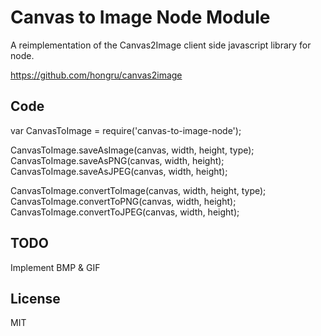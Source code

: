 # Canvas to Image Node Module #

A reimplementation of the Canvas2Image client side javascript library for node.

https://github.com/hongru/canvas2image

## Code ##

var CanvasToImage = require('canvas-to-image-node');

CanvasToImage.saveAsImage(canvas, width, height, type);
CanvasToImage.saveAsPNG(canvas, width, height);
CanvasToImage.saveAsJPEG(canvas, width, height);

CanvasToImage.convertToImage(canvas, width, height, type);
CanvasToImage.convertToPNG(canvas, width, height);
CanvasToImage.convertToJPEG(canvas, width, height);

## TODO

Implement BMP & GIF

## License
MIT